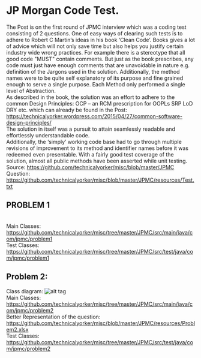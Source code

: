 JP Morgan Code Test.
====================
The Post is on the first round of JPMC interview which was a coding test consisting of 2 questions.
One of easy ways of clearing such tests is to adhere to Robert C Martin’s ideas in his book ‘Clean Code’. Books gives a lot of advice which will not only save time but also helps you justify certain industry wide wrong practices. For example there is a stereotype that all good code "MUST" contain comments. But just as the book prescribes, any code must just have enough comments that are unavoidable in nature e.g. definition of the Jargons used in the solution.
Additionally, the method names were to be quite self explanatory of its purpose and fine grained enough to serve a single purpose. Each Method only performed a single level of Abstraction.
<br>
As described in the book, the solution was an effort to adhere to the common Design Principles:
OCP – an RCM prescription for OOPLs
SRP
LoD
DRY
etc.
which can already be found in the Post:
https://technicalyorker.wordpress.com/2015/04/27/common-software-design-principles/
<br>
The solution in itself was a pursuit to attain seamlessly readable and effortlessly understandable code.
<br>
Additionally, the ‘simply’ working code base had to go through multiple revisions of improvement to its method and identifier names before it was redeemed even presentable.
With a fairly good test coverage of the solution, almost all public methods have been asserted while unit testing.
<br>
Source: https://github.com/technicalyorker/misc/blob/master/JPMC
<br>Question:
https://github.com/technicalyorker/misc/blob/master/JPMC/resources/Test.txt

PROBLEM 1
----------
<br>Main Classes: https://github.com/technicalyorker/misc/tree/master/JPMC/src/main/java/com/jpmc/problem1
<br>Test Classes: https://github.com/technicalyorker/misc/tree/master/JPMC/src/test/java/com/jpmc/problem1

Problem 2:
----------
Class diagram: 
![alt tag](https://github.com/technicalyorker/misc/blob/master/JPMC/resources/problem2.png)
<br>Main Classes: https://github.com/technicalyorker/misc/tree/master/JPMC/src/main/java/com/jpmc/problem2
<br>Better Representation of the question: https://github.com/technicalyorker/misc/blob/master/JPMC/resources/Problem2.xlsx
<br>Test Classes: https://github.com/technicalyorker/misc/tree/master/JPMC/src/test/java/com/jpmc/problem2
